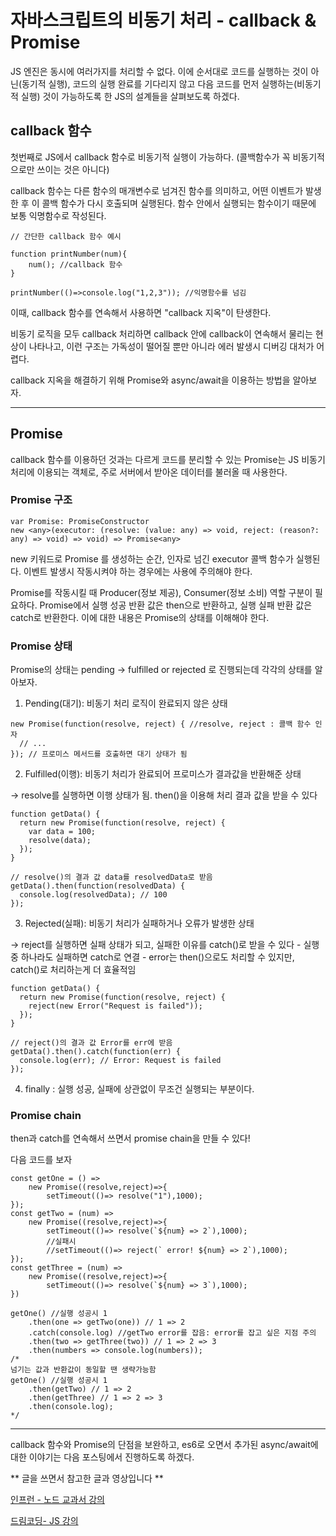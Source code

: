 # 자바스크립트의 비동기 처리 - callback & Promise

JS 엔진은 동시에 여러가지를 처리할 수 없다. 이에 순서대로 코드를 실행하는 것이 아닌(동기적 실행), 코드의 실행 완료를 기다리지 않고 
다음 코드를 먼저 실행하는(비동기적 실행) 것이 가능하도록 한 JS의 설계들을 살펴보도록 하겠다.

## callback 함수
첫번째로 JS에서 callback 함수로 비동기적 실행이 가능하다. (콜백함수가 꼭 비동기적으로만 쓰이는 것은 아니다)

callback 함수는 다른 함수의 매개변수로 넘겨진 함수를 의미하고, 어떤 이벤트가 발생한 후 이 콜백 함수가 다시 호출되며 실행된다. 함수 안에서 실행되는 함수이기 때문에 보통 익명함수로 작성된다.

```JS
// 간단한 callback 함수 예시

function printNumber(num){ 
    num(); //callback 함수
}

printNumber(()=>console.log("1,2,3")); //익명함수를 넘김
```

이때, callback 함수를 연속해서 사용하면 "callback 지옥"이 탄생한다.

비동기 로직을 모두 callback 처리하면 callback 안에 callback이 연속해서 물리는 현상이 나타나고,
이런 구조는 가독성이 떨어질 뿐만 아니라 에러 발생시 디버깅 대처가 어렵다.

callback 지옥을 해결하기 위해 Promise와 async/await을 이용하는 방법을 알아보자.

-----
## Promise

callback 함수를 이용하던 것과는 다르게 코드를 분리할 수 있는 Promise는 JS 비동기 처리에 이용되는 객체로, 
주로 서버에서 받아온 데이터를 불러올 때 사용한다. 

### Promise 구조
```JS
var Promise: PromiseConstructor
new <any>(executor: (resolve: (value: any) => void, reject: (reason?: any) => void) => void) => Promise<any>
```
new 키워드로 Promise 를 생성하는 순간, 인자로 넘긴 executor 콜백 함수가 실행된다. 이벤트 발생시 작동시켜야 하는 경우에는 사용에 주의해야 한다.

Promise를 작동시킬 때 Producer(정보 제공), Consumer(정보 소비) 역할 구분이 필요하다. Promise에서 실행 성공 반환 값은 then으로 반환하고, 실행 실패 반환 값은 catch로 반환한다. 이에 대한 내용은 Promise의 상태를 이해해야 한다.
### Promise 상태

Promise의 상태는 pending -> fulfilled or rejected 로 진행되는데 각각의 상태를 알아보자.

1) Pending(대기): 비동기 처리 로직이 완료되지 않은 상태

```JS
new Promise(function(resolve, reject) { //resolve, reject : 콜백 함수 인자
  // ...
}); // 프로미스 메서드를 호출하면 대기 상태가 됨
```

2) Fulfilled(이행): 비동기 처리가 완료되어 프로미스가 결과값을 반환해준 상태

-> resolve를 실행하면 이행 상태가 됨. then()을 이용해 처리 결과 값을 받을 수 있다
```JS
function getData() {
  return new Promise(function(resolve, reject) {
    var data = 100;
    resolve(data);
  });
}

// resolve()의 결과 값 data를 resolvedData로 받음
getData().then(function(resolvedData) {
  console.log(resolvedData); // 100
});
```

3) Rejected(실패): 비동기 처리가 실패하거나 오류가 발생한 상태

-> reject를 실행하면 실패 상태가 되고, 실패한 이유를 catch()로 받을 수 있다 
    - 실행 중 하나라도 실패하면 catch로 연결
    - error는 then()으로도 처리할 수 있지만, catch()로 처리하는게 더 효율적임

```JS
function getData() {
  return new Promise(function(resolve, reject) {
    reject(new Error("Request is failed"));
  });
}

// reject()의 결과 값 Error를 err에 받음
getData().then().catch(function(err) {
  console.log(err); // Error: Request is failed
});
```

4) finally : 실행 성공, 실패에 상관없이 무조건 실행되는 부분이다.

### Promise chain

then과 catch를 연속해서 쓰면서 promise chain을 만들 수 있다! 

다음 코드를 보자

```JS
const getOne = () => 
    new Promise((resolve,reject)=>{ 
        setTimeout(()=> resolve("1"),1000);
});
const getTwo = (num) => 
    new Promise((resolve,reject)=>{ 
        setTimeout(()=> resolve(`${num} => 2`),1000);
        //실패시
        //setTimeout(()=> reject(` error! ${num} => 2`),1000);
});
const getThree = (num) => 
    new Promise((resolve,reject)=>{ 
        setTimeout(()=> resolve(`${num} => 3`),1000);
})

getOne() //실행 성공시 1
    .then(one => getTwo(one)) // 1 => 2
    .catch(console.log) //getTwo error를 잡음: error를 잡고 싶은 지점 주의
    .then(two => getThree(two)) // 1 => 2 => 3
    .then(numbers => console.log(numbers));
/*
넘기는 값과 반환값이 동일할 땐 생략가능함
getOne() //실행 성공시 1
    .then(getTwo) // 1 => 2
    .then(getThree) // 1 => 2 => 3
    .then(console.log);
*/

```
-----

callback 함수와 Promise의 단점을 보완하고, es6로 오면서 추가된 async/await에 대한 이야기는 다음 포스팅에서 진행하도록 하겠다.


** 글을 쓰면서 참고한 글과 영상입니다 **

[인프런 - 노드 교과서 강의](https://www.inflearn.com/course/%EB%85%B8%EB%93%9C-%EA%B5%90%EA%B3%BC%EC%84%9C/dashboard)

[드림코딩- JS 강의](https://www.youtube.com/watch?v=JB_yU6Oe2eE)


